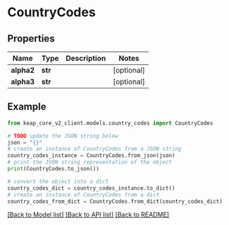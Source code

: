 # CountryCodes


## Properties

Name | Type | Description | Notes
------------ | ------------- | ------------- | -------------
**alpha2** | **str** |  | [optional] 
**alpha3** | **str** |  | [optional] 

## Example

```python
from keap_core_v2_client.models.country_codes import CountryCodes

# TODO update the JSON string below
json = "{}"
# create an instance of CountryCodes from a JSON string
country_codes_instance = CountryCodes.from_json(json)
# print the JSON string representation of the object
print(CountryCodes.to_json())

# convert the object into a dict
country_codes_dict = country_codes_instance.to_dict()
# create an instance of CountryCodes from a dict
country_codes_from_dict = CountryCodes.from_dict(country_codes_dict)
```
[[Back to Model list]](../README.md#documentation-for-models) [[Back to API list]](../README.md#documentation-for-api-endpoints) [[Back to README]](../README.md)


